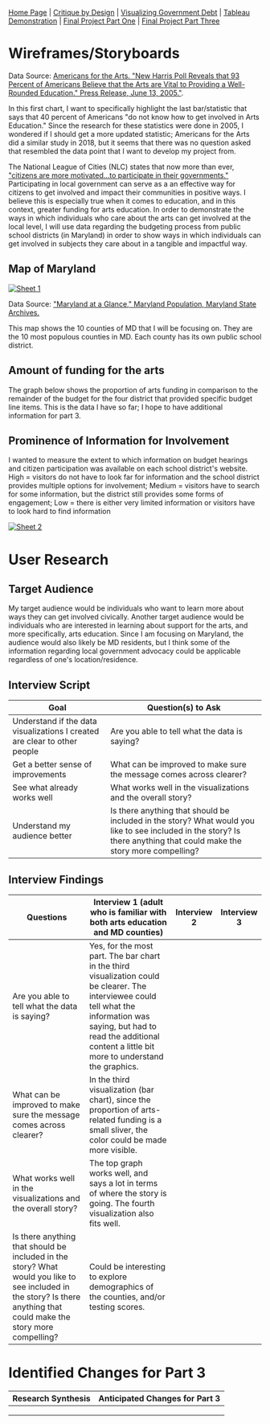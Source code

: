 [Home Page](/README.md) | [Critique by Design](/Critique.md) | [Visualizing Government Debt](/Governmentdebt.md) | [Tableau Demonstration](/Tableaudemo.md) | [Final Project Part One](/Final_partone.md) | [Final Project Part Three](/Final_partthree.md)

# Wireframes/Storyboards
<div class="flourish-embed flourish-chart" data-src="visualisation/12828625"><script src="https://public.flourish.studio/resources/embed.js"></script></div> 

Data Source: [Americans for the Arts. "New Harris Poll Reveals that 93 Percent of Americans Believe that the Arts are Vital to Providing a Well-Rounded Education." Press Release, June 13, 2005."](https://www.americansforthearts.org/sites/default/files/pdf/news/press-releases/2005/06/New-Harris%20Poll-Reveals-93-Percent-of-Americans-Believe-Arts-are-Vital-to-Well-Rounded-Education.pdf). 

In this first chart, I want to specifically highlight the last bar/statistic that says that 40 percent of Americans "do not know how to get involved in Arts Education." Since the research for these statistics were done in 2005, I wondered if I should get a more updated statistic; Americans for the Arts did a similar study in 2018, but it seems that there was no question asked that resembled the data point that I want to develop my project from.  

The National League of Cities (NLC) states that now more than ever, ["citizens are more motivated...to participate in their governments."](https://www.nlc.org/article/2022/09/12/how-to-promote-citizen-engagement-and-participation/) Participating in local government can serve as a an effective way for citizens to get involved and impact their communities in positive ways. I believe this is especially true when it comes to education, and in this context, greater funding for arts education.
In order to demonstrate the ways in which individuals who care about the arts can get involved at the local level, I will use data regarding the budgeting process from public school districts (in Maryland) in order to show ways in which individuals can get involved in subjects they care about in a tangible and impactful way. 
## Map of Maryland
<div class='tableauPlaceholder' id='viz1677029262300' style='position: relative'><noscript><a href='#'><img alt='Sheet 1 ' src='https:&#47;&#47;public.tableau.com&#47;static&#47;images&#47;R2&#47;R2F5F3HH8&#47;1_rss.png' style='border: none' /></a></noscript><object class='tableauViz'  style='display:none;'><param name='host_url' value='https%3A%2F%2Fpublic.tableau.com%2F' /> <param name='embed_code_version' value='3' /> <param name='path' value='shared&#47;R2F5F3HH8' /> <param name='toolbar' value='yes' /><param name='static_image' value='https:&#47;&#47;public.tableau.com&#47;static&#47;images&#47;R2&#47;R2F5F3HH8&#47;1.png' /> <param name='animate_transition' value='yes' /><param name='display_static_image' value='yes' /><param name='display_spinner' value='yes' /><param name='display_overlay' value='yes' /><param name='display_count' value='yes' /><param name='language' value='en-US' /><param name='filter' value='publish=yes' /></object></div>
<script type='text/javascript'>                    
  var divElement = document.getElementById('viz1677029262300');                    
  var vizElement = divElement.getElementsByTagName('object')[0];                    
  vizElement.style.width='100%';vizElement.style.height=(divElement.offsetWidth*0.75)+'px';                   
  var scriptElement = document.createElement('script');                    
  scriptElement.src = 'https://public.tableau.com/javascripts/api/viz_v1.js';                    
  vizElement.parentNode.insertBefore(scriptElement, vizElement);                
</script>

Data Source: ["Maryland at a Glance," Maryland Population, Maryland State Archives.](https://msa.maryland.gov/msa/mdmanual/01glance/html/pop.html)

This map shows the 10 counties of MD that I will be focusing on. They are the 10 most populous counties in MD. Each county has its own public school district. 

## Amount of funding for the arts
The graph below shows the proportion of arts funding in comparison to the remainder of the budget for the four district that provided specific budget line items. This is the data I have so far; I hope to have additional information for part 3.
<div class="flourish-embed flourish-chart" data-src="visualisation/12814534"><script src="https://public.flourish.studio/resources/embed.js"></script></div>

## Prominence of Information for Involvement
I wanted to measure the extent to which information on budget hearings and citizen participation was available on each school district's website. High = visitors do not have to look far for information and the school district provides multiple options for involvement; Medium = visitors have to search for some information, but the district still provides some forms of engagement; Low = there is either very limited information or visitors have to look hard to find information

<div class='tableauPlaceholder' id='viz1677036633314' style='position: relative'><noscript><a href='#'><img alt='Sheet 2 ' src='https:&#47;&#47;public.tableau.com&#47;static&#47;images&#47;Di&#47;Displaydegrees&#47;Sheet2&#47;1_rss.png' style='border: none' /></a></noscript><object class='tableauViz'  style='display:none;'><param name='host_url' value='https%3A%2F%2Fpublic.tableau.com%2F' /> <param name='embed_code_version' value='3' /> <param name='site_root' value='' /><param name='name' value='Displaydegrees&#47;Sheet2' /><param name='tabs' value='no' /><param name='toolbar' value='yes' /><param name='static_image' value='https:&#47;&#47;public.tableau.com&#47;static&#47;images&#47;Di&#47;Displaydegrees&#47;Sheet2&#47;1.png' /> <param name='animate_transition' value='yes' /><param name='display_static_image' value='yes' /><param name='display_spinner' value='yes' /><param name='display_overlay' value='yes' /><param name='display_count' value='yes' /><param name='language' value='en-US' /><param name='filter' value='publish=yes' /></object></div>
<script type='text/javascript'>                    
  var divElement = document.getElementById('viz1677036633314');                    
  var vizElement = divElement.getElementsByTagName('object')[0];
  vizElement.style.width='100%';vizElement.style.height=(divElement.offsetWidth*0.75)+'px';
  var scriptElement = document.createElement('script');                    
  scriptElement.src = 'https://public.tableau.com/javascripts/api/viz_v1.js';
  vizElement.parentNode.insertBefore(scriptElement, vizElement);                
</script>

# User Research
## Target Audience
My target audience would be individuals who want to learn more about ways they can get involved civically. Another target audience would be individuals who are interested in learning about support for the arts, and more specifically, arts education. Since I am focusing on Maryland, the audience would also likely be MD residents, but I think some of the information regarding local government advocacy could be applicable regardless of one's location/residence.  
## Interview Script

| Goal | Question(s) to Ask|
|---|---|
| Understand if the data visualizations I created are clear to other people  | Are you able to tell what the data is saying?  |  
| Get a better sense of improvements | What can be improved to make sure the message comes across clearer?  |   
| See what already works well  | What works well in the visualizations and the overall story?  |  
| Understand my audience better | Is there anything that should be included in the story? What would you like to see included in the story? Is there anything that could make the story more compelling? | 

## Interview Findings
| Questions  |  Interview 1 (adult who is familiar with both arts education and MD counties) | Interview 2  | Interview 3 |
|---|---|---|---|
| Are you able to tell what the data is saying?  | Yes, for the most part. The bar chart in the third visualization could be clearer. The interviewee could tell what the information was saying, but had to read the additional content a little bit more to understand the graphics.   |   |   |  
| What can be improved to make sure the message comes across clearer?  | In the third visualization (bar chart), since the proportion of arts-related funding is a small sliver, the color could be made more visible.  |   |   | 
| What works well in the visualizations and the overall story? | The top graph works well, and says a lot in terms of where the story is going. The fourth visualization also fits well.  |   |   | 
| Is there anything that should be included in the story? What would you like to see included in the story? Is there anything that could make the story more compelling?| Could be interesting to explore demographics of the counties, and/or testing scores.  |   |   | 

# Identified Changes for Part 3
| Research Synthesis   | Anticipated Changes for Part 3  |
|---|---|
|   |   | 
|   |   | 
|   |   | 
